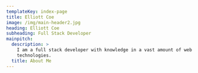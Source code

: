 ```yaml
---
templateKey: index-page
title: Elliott Coe
image: /img/main-header2.jpg
heading: Elliott Coe
subheading: Full Stack Developer
mainpitch:
  description: >
    I am a full stack developer with knowledge in a vast amount of web
    technologies. 
  title: About Me
---
```


